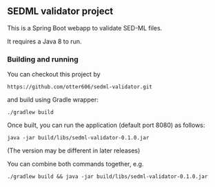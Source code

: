 ## SEDML validator project

This is a Spring Boot webapp to validate SED-ML files.

It requires a Java 8  to run.

### Building and running

You can checkout this project by

    https://github.com/otter606/sedml-validator.git
    
and build using Gradle wrapper:

    ./gradlew build
    
Once built, you can run the application (default port 8080) as follows:

    java -jar build/libs/sedml-validator-0.1.0.jar
    
(The version may be different in later releases)

You can combine both commands together, e.g.

    ./gradlew build && java -jar build/libs/sedml-validator-0.1.0.jar
  
